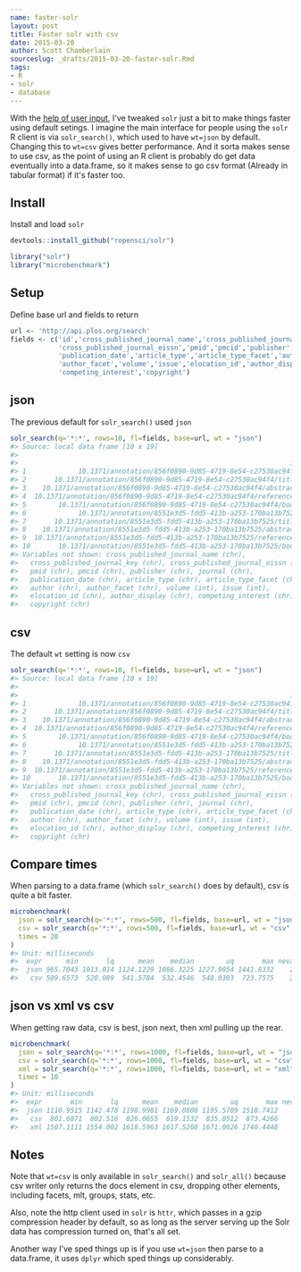 ```yaml
---
name: faster-solr
layout: post
title: Faster solr with csv
date: 2015-03-20
author: Scott Chamberlain
sourceslug: _drafts/2015-03-20-faster-solr.Rmd
tags:
- R
- solr
- database
---
```




With the [help of user input](https://github.com/ropensci/solr/issues/47), I've tweaked `solr` just a bit to make things faster using default setings. I imagine the main interface for people using the `solr` R client is via `solr_search()`, which used to have `wt=json` by default. Changing this to `wt=csv` gives better performance. And it sorta makes sense to use csv, as the point of using an R client is probably do get data eventually into a data.frame, so it makes sense to go csv format (Already in tabular format) if it's faster too.

## Install

Install and load `solr`


```r
devtools::install_github("ropensci/solr")
```


```r
library("solr")
library("microbenchmark")
```

## Setup

Define base url and fields to return


```r
url <- 'http://api.plos.org/search'
fields <- c('id','cross_published_journal_name','cross_published_journal_key',
            'cross_published_journal_eissn','pmid','pmcid','publisher','journal',
            'publication_date','article_type','article_type_facet','author',
            'author_facet','volume','issue','elocation_id','author_display',
            'competing_interest','copyright')
```

## json

The previous default for `solr_search()` used `json`


```r
solr_search(q='*:*', rows=10, fl=fields, base=url, wt = "json")
#> Source: local data frame [10 x 19]
#> 
#>                                                                    id
#> 1             10.1371/annotation/856f0890-9d85-4719-8e54-c27530ac94f4
#> 2       10.1371/annotation/856f0890-9d85-4719-8e54-c27530ac94f4/title
#> 3    10.1371/annotation/856f0890-9d85-4719-8e54-c27530ac94f4/abstract
#> 4  10.1371/annotation/856f0890-9d85-4719-8e54-c27530ac94f4/references
#> 5        10.1371/annotation/856f0890-9d85-4719-8e54-c27530ac94f4/body
#> 6             10.1371/annotation/8551e3d5-fdd5-413b-a253-170ba13b7525
#> 7       10.1371/annotation/8551e3d5-fdd5-413b-a253-170ba13b7525/title
#> 8    10.1371/annotation/8551e3d5-fdd5-413b-a253-170ba13b7525/abstract
#> 9  10.1371/annotation/8551e3d5-fdd5-413b-a253-170ba13b7525/references
#> 10       10.1371/annotation/8551e3d5-fdd5-413b-a253-170ba13b7525/body
#> Variables not shown: cross_published_journal_name (chr),
#>   cross_published_journal_key (chr), cross_published_journal_eissn (chr),
#>   pmid (chr), pmcid (chr), publisher (chr), journal (chr),
#>   publication_date (chr), article_type (chr), article_type_facet (chr),
#>   author (chr), author_facet (chr), volume (int), issue (int),
#>   elocation_id (chr), author_display (chr), competing_interest (chr),
#>   copyright (chr)
```

## csv

The default `wt` setting is now `csv`


```r
solr_search(q='*:*', rows=10, fl=fields, base=url, wt = "json")
#> Source: local data frame [10 x 19]
#> 
#>                                                                    id
#> 1             10.1371/annotation/856f0890-9d85-4719-8e54-c27530ac94f4
#> 2       10.1371/annotation/856f0890-9d85-4719-8e54-c27530ac94f4/title
#> 3    10.1371/annotation/856f0890-9d85-4719-8e54-c27530ac94f4/abstract
#> 4  10.1371/annotation/856f0890-9d85-4719-8e54-c27530ac94f4/references
#> 5        10.1371/annotation/856f0890-9d85-4719-8e54-c27530ac94f4/body
#> 6             10.1371/annotation/8551e3d5-fdd5-413b-a253-170ba13b7525
#> 7       10.1371/annotation/8551e3d5-fdd5-413b-a253-170ba13b7525/title
#> 8    10.1371/annotation/8551e3d5-fdd5-413b-a253-170ba13b7525/abstract
#> 9  10.1371/annotation/8551e3d5-fdd5-413b-a253-170ba13b7525/references
#> 10       10.1371/annotation/8551e3d5-fdd5-413b-a253-170ba13b7525/body
#> Variables not shown: cross_published_journal_name (chr),
#>   cross_published_journal_key (chr), cross_published_journal_eissn (chr),
#>   pmid (chr), pmcid (chr), publisher (chr), journal (chr),
#>   publication_date (chr), article_type (chr), article_type_facet (chr),
#>   author (chr), author_facet (chr), volume (int), issue (int),
#>   elocation_id (chr), author_display (chr), competing_interest (chr),
#>   copyright (chr)
```

## Compare times

When parsing to a data.frame (which `solr_search()` does by default), csv is quite a bit faster.


```r
microbenchmark(
  json = solr_search(q='*:*', rows=500, fl=fields, base=url, wt = "json", verbose = FALSE),
  csv = solr_search(q='*:*', rows=500, fl=fields, base=url, wt = "csv", verbose = FALSE), 
  times = 20
)
#> Unit: milliseconds
#>  expr      min       lq      mean    median        uq       max neval cld
#>  json 965.7043 1013.014 1124.1229 1086.3225 1227.9054 1441.8332    20   b
#>   csv 509.6573  520.089  541.5784  532.4546  548.0303  723.7575    20  a
```

## json vs xml vs csv

When getting raw data, csv is best, json next, then xml pulling up the rear.


```r
microbenchmark(
  json = solr_search(q='*:*', rows=1000, fl=fields, base=url, wt = "json", verbose = FALSE, raw = TRUE),
  csv = solr_search(q='*:*', rows=1000, fl=fields, base=url, wt = "csv", verbose = FALSE, raw = TRUE),
  xml = solr_search(q='*:*', rows=1000, fl=fields, base=url, wt = "xml", verbose = FALSE, raw = TRUE),
  times = 10
)
#> Unit: milliseconds
#>  expr       min       lq      mean    median        uq       max neval cld
#>  json 1110.9515 1142.478 1198.9981 1169.0808 1195.5709 1518.7412    10  b 
#>   csv  801.6871  802.516  826.0655  819.1532  835.0512  873.4266    10 a  
#>   xml 1507.1111 1554.002 1618.5963 1617.5208 1671.0026 1740.4448    10   c
```

## Notes

Note that `wt=csv` is only available in `solr_search()` and `solr_all()` because csv writer 
only returns the docs element in csv, dropping other elements, including facets, mlt, groups, 
stats, etc. 

Also, note the http client used in `solr` is `httr`, which passes in a gzip compression header by default, so as long as the server serving up the Solr data has compression turned on, that's all set.

Another way I've sped things up is if you use `wt=json` then parse to a data.frame, it uses `dplyr` which sped things up considerably.
